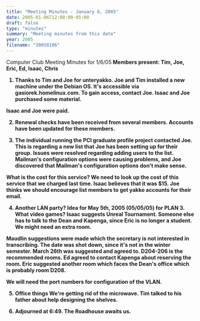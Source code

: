 ```yaml
---
title: "Meeting Minutes - January 6, 2005"
date: 2005-01-06T12:00:00-05:00
draft: false
type: "minutes"
summary: "Meeting minutes from this date"
year: 2005
filename: "20050106"
---
```


Computer Club Meeting Minutes for 1/6/05<b>
Members present: Tim, Joe, Eric, Ed, Isaac, Chris<p>

1) Thanks to Tim and Joe for unteryakko.<b>
Joe and Tim installed a new machine under the Debian OS.  It's accessible via gasiorek.homelinux.com.  To gain access, contact Joe.  Isaac and Joe purchased some material.  <p>

Isaac and Joe were paid.<p>

2) Renewal checks have been received from several members.<b>
Accounts have been updated for these members.<p>

3) The individual running the PCI graduate profile project contacted Joe.<b>
This is regarding a new list that Joe has been setting up for their group.  Issues were resolved regarding adding users to the list.  Mailman's configuration options were causing problems, and Joe discovered that Mailman's configuration options don't make sense.<p>

What is the cost for this service?  We need to look up the cost of this service that we charged last time.  Isaac believes that it was $15.  Joe thinks we should encourage list members to get yakko accounts for their email.<p>

4) Another LAN party?<b>
Idea for May 5th, 2005 (05/05/05) for PLAN 3.  What video games?  Isaac suggests Unreal Tournament.  Someone else has to talk to the Dean and Kapenga, since Eric is no longer a student.  We might need an extra room.<p>

Maudlin suggestions were made which the secretary is not interested in transcribing. The date was shot down, since it's not in the winter semester.  March 26th was suggested and agreed to.  D204-206 is the recommended rooms.  Ed agreed to contact Kapenga about reserving the room.  Eric suggested another room which faces the Dean's office which is probably room D208.  <p>

We will need the port numbers for configuration of the VLAN.  <p>

5) Office things<b>
We're getting rid of the microwave.  Tim talked to his father about help designing the shelves.<p>

6) Adjourned at 6:49.<b>
The Roadhouse awaits us.
